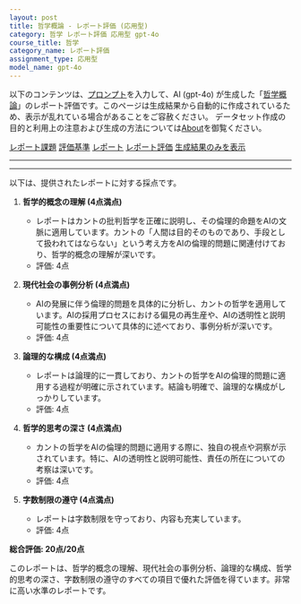 ```yaml
---
layout: post
title: 哲学概論 - レポート評価 (応用型)
category: 哲学 レポート評価 応用型 gpt-4o
course_title: 哲学
category_name: レポート評価
assignment_type: 応用型
model_name: gpt-4o
---
```


以下のコンテンツは、[プロンプト](https://github.com/takedatoshiyuki/synthetic_assignments/tree/main/generated/哲学/gpt-4o/prompt_レポート評価-応用型.md)を入力して、AI (gpt-4o) が生成した「[哲学概論](/contents/哲学/)」のレポート評価です。このページは生成結果から自動的に作成されているため、表示が乱れている場合があることをご容赦ください。
データセット作成の目的と利用上の注意および生成の方法については[About](/About)を御覧ください。

[レポート課題](../レポート課題-応用型)
[評価基準](../評価基準-応用型)
[レポート](../レポート-応用型)
[レポート評価](../レポート評価-応用型)
[生成結果のみを表示](https://github.com/takedatoshiyuki/synthetic_assignments/tree/main/generated/哲学/gpt-4o/レポート評価-応用型.md)
  

***
***
  
以下は、提供されたレポートに対する採点です。

1. **哲学的概念の理解 (4点満点)**
   - レポートはカントの批判哲学を正確に説明し、その倫理的命題をAIの文脈に適用しています。カントの「人間は目的そのものであり、手段として扱われてはならない」という考え方をAIの倫理的問題に関連付けており、哲学的概念の理解が深いです。
   - 評価: 4点

2. **現代社会の事例分析 (4点満点)**
   - AIの発展に伴う倫理的問題を具体的に分析し、カントの哲学を適用しています。AIの採用プロセスにおける偏見の再生産や、AIの透明性と説明可能性の重要性について具体的に述べており、事例分析が深いです。
   - 評価: 4点

3. **論理的な構成 (4点満点)**
   - レポートは論理的に一貫しており、カントの哲学をAIの倫理的問題に適用する過程が明確に示されています。結論も明確で、論理的な構成がしっかりしています。
   - 評価: 4点

4. **哲学的思考の深さ (4点満点)**
   - カントの哲学をAIの倫理的問題に適用する際に、独自の視点や洞察が示されています。特に、AIの透明性と説明可能性、責任の所在についての考察は深いです。
   - 評価: 4点

5. **字数制限の遵守 (4点満点)**
   - レポートは字数制限を守っており、内容も充実しています。
   - 評価: 4点

**総合評価: 20点/20点**

このレポートは、哲学的概念の理解、現代社会の事例分析、論理的な構成、哲学的思考の深さ、字数制限の遵守のすべての項目で優れた評価を得ています。非常に高い水準のレポートです。
